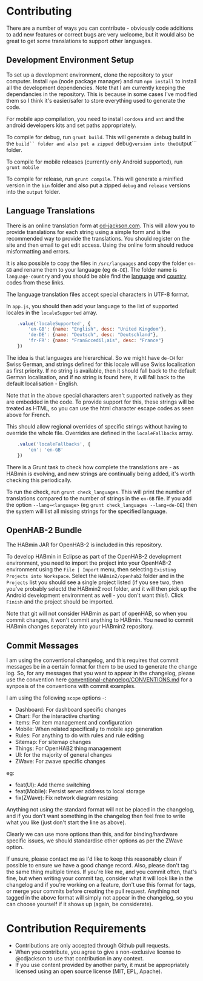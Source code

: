 Contributing
============
There are a number of ways you can contribute - obviously code additions to add new features or correct bugs
are very welcome, but it would also be great to get some translations to support other languages.

## Development Environment Setup
To set up a development environment, clone the repository to your computer.
Install ```npm``` (node package manager) and run ```npm install``` to install all the development dependencies.
Note that  I am currently keeping the dependancies in the repository. This is because in some cases I've modified them
so I think it's easier/safer to store everything used to generate the code.

For mobile app compilation, you need to install ```cordova``` and ```ant``` and the android developers kits and set paths appropriately.

To compile for debug, run ```grunt build```. This will generate a debug build in the ```build`` folder
and also put a zipped ```debug``` version into the ```output``` folder.

To compile for mobile releases (currently only Android supported), run ```grunt mobile```

To compile for release, run ```grunt compile```. This will generate a minified version in the ```bin``` folder
and also put a zipped ```debug``` and ```release``` versions into the ```output``` folder.

## Language Translations
There is an online translation form at [cd-jackson.com](http://www.cd-jackson.com). This will allow you to provide translations for each string using a simple form and is the recommended way to provide the translations. You should register on the site and then email to get edit access. Using the online form should reduce misformatting and errors.

It is also possible to copy the files in ```/src/languages```
and copy the folder ```en-GB``` and rename them to your language (eg ```de-DE```). The folder name is
```language-country``` and you should be able find the
[language](https://en.wikipedia.org/wiki/List_of_ISO_639-1_codes) and
[country](https://en.wikipedia.org/wiki/ISO_3166-1) codes from these links.

The language translation files accept special characters in UTF-8 format.

In ```app.js```, you should then add your language to the list of supported locales in the ```localeSupported``` array.

```javascript
    .value('localeSupported', {
        'en-GB': {name: "English", desc: "United Kingdom"},
        'de-DE': {name: "Deutsch", desc: "Deutschland"},
        'fr-FR': {name: "Fran&ccedil;ais", desc: "France"}
    })
```

The idea is that languages are hierarchical. So we might have ```de-CH```
for Swiss German, and strings defined for this locale will use Swiss localisation as first priority.
If no string is available, then it should fall back to the default German localisation, and if no string
is found here, it will fall back to the default localisation - English.

Note that in the above special characters aren't supported natively as they are embedded in the code.
To provide support for this, these strings will be treated as HTML, so you can use the html character escape codes as seen above for French.

This should allow regional overrides of specific strings without having to override the whole file. Overrides are
defined in the ```localeFallbacks``` array.

```javascript
    .value('localeFallbacks', {
        'en': 'en-GB'
    })
```

There is a Grunt task to check how complete the translations are - as HABmin is evolving, and new strings are continually being added, it's worth checking this periodically.

To run the check, run ```grunt check_languages```. This will print the number of translations compared to the number of strings in the ```en-GB``` file.
If you add the option ```--lang=<language>``` (eg ```grunt check_languages --lang=de-DE```) then the system will list all missing strings for the specified language.


## OpenHAB-2 Bundle
The HABmin JAR for OpenHAB-2 is included in this repository.

To develop HABmin in Eclipse as part of the OpenHAB-2 development environment, you need to import the project
into your OpenHAB-2 environment using the ```File | Import``` menu, then selecting ```Existing Projects into Workspace```.
Select the ```HABmin2/openhab2``` folder and in the ```Projects``` list you should see a single project listed (if you see
two, then you've probably selectd the HABmin2 root folder, and it will then pick up the Android development environment
as well - you don't want this!). Click ```Finish``` and the project should be imported.

Note that git will not consider HABmin as part of openHAB, so when you commit changes, it won't commit anything
to HABmin. You need to commit HABmin changes separately into your HABmin2 repository.


## Commit Messages
I am using the conventional changelog, and this requires that commit messages be in a certain format for them to be used to generate the change log.
So, for any messages that you want to appear in the changelog, please use the convention here [conventional-changelog/CONVENTIONS.md](https://github.com/ajoslin/conventional-changelog/blob/master/CONVENTIONS.md) for a synposis of the conventions with commit examples.

I am using the following ```scope``` options -:
* Dashboard: For dashboard specific changes
* Chart: For the interactive charting
* Items: For item management and configuration
* Mobile: When related specifically to mobile app generation
* Rules: For anything to do with rules and rule editing
* Sitemap: For sitemap changes
* Things: For OpenHAB2 thing management
* UI: for the majority of general changes
* ZWave: For zwave specific changes

eg:
* feat(UI): Add theme switching
* feat(Mobile): Persist server address to local storage
* fix(ZWave): Fix network diagram resizing

Anything not using the standard format will not be placed in the changelog, and if you don't want something in the changelog
then feel free to write what you like (just don't start the line as above).

Clearly we can use more options than this, and for binding/hardware specific issues, we should standardise other options as per the
ZWave option.

If unsure, please contact me as I'd like to keep this reasonably clean if possible to ensure we have a good change record.
Also, please don't tag the same thing multiple times. If you're like me, and you commit often, that's fine, but when writing
your commit tag, consider what it will look like in the changelog and if you're working on a feature, don't use this format
for tags, or merge your commits before creating the pull request.
Anything not tagged in the above format will simply not appear in the changelog, so you can choose yourself if it
shows up (again, be considerate).

# Contribution Requirements

- Contributions are only accepted through Github pull requests.
- When you contribute, you agree to give a non-exclusive license to @cdjackson to use that contribution in any context.
- If you use content provided by another party, it must be appropriately licensed using an open source license (MIT, EPL, Apache).
